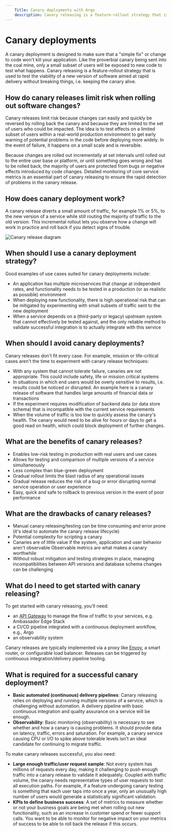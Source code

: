 ```yaml
---
    Title: Canary deployments with Argo
    description: Canary releasing is a feature-rollout strategy that is used to test the viability of a new version of software aimed at rapid delivery without breaking things
---
```


# Canary deployments

A canary deployment is designed to make sure that a "simple fix" or change to code won't kill your application. Like the proverbial canary being sent into the coal mine, only a small subset of users will be exposed to new code to test what happens. Canary releasing is a feature-rollout strategy that is used to test the viability of a new version of software aimed at rapid delivery without breaking things, i.e. keeping the canary alive.

## How do canary releases limit risk when rolling out software changes?

Canary releases limit risk because changes can easily and quickly be reversed by rolling back the canary and because they are limited to the set of users who could be impacted. The idea is to test effects on a limited subset of users within a real-world production environment to get early warning of potential problems in the code before deploying more widely. In the event of failure, it happens on a small scale and is reversible. 

Because changes are rolled out incrementally at set intervals until rolled out to the entire user base or platform, or until something goes wrong and has to be rolled back, the majority of users are protected from bugs or negative effects introduced by code changes. Detailed monitoring of core service metrics is an essential part of canary releasing to ensure the rapid detection of problems in the canary release.

## How does canary deployment work?

A canary release diverts a small amount of traffic, for example 1% or 5%, to the new version of a service while still routing the majority of traffic to the old version. This incremental rollout lets you observe how a change will work in practice and roll back if you detect signs of trouble. 

![Canary release diagram](../images/canary.png)

## When should I use a canary deployment strategy?

Good examples of use cases suited for canary deployments include:

*   An application has multiple microservices that change at independent rates, and functionality needs to be tested in a production (or as realistic as possible) environment 
*   When deploying new functionality, there is high operational risk that can be mitigated by experimenting with small subsets of traffic sent to the new deployment
*   When a service depends on a (third-party or legacy) upstream system that cannot effectively be tested against, and the only reliable method to validate successful integration is to actually integrate with this service

## When should I avoid canary deployments?

Canary releases don't fit every case. For example, mission or life-critical cases aren't the time to experiment with canary release techniques:

*   With any system that cannot tolerate failure, canaries are not appropriate. This could include safety, life or mission critical systems
*   In situations in which end users would be overly sensitive to results, i.e. results could be noticed or disrupted. An example here is a canary release of software that handles large amounts of financial data or transactions
*   If the experiment requires modification of backend data (or data store schema) that is incompatible with the current service requirements
*   When the volume of traffic is too low to quickly assess the canary's health. The canary would need to be alive for hours or days to get a good read on health, which could block deployment of further changes.

## What are the benefits of canary releases?

*   Enables low-risk testing in production with real users and use cases 
*   Allows for testing and comparison of multiple versions of a service simultaneously 
*   Less complex than blue-green deployment 
*   Gradual rollout limits the blast radius of any operational issues
*   Gradual release reduces the risk of a bug or error disrupting normal service operation or user experience
*   Easy, quick and safe to rollback to previous version in the event of poor performance

## What are the drawbacks of canary releases?

*   Manual canary releasing/testing can be time consuming and error prone (it's ideal to automate the canary release lifecycle)
*   Potential complexity for scripting a canary
*   Canaries are of little value if the system, application and user behavior aren't observable Observable metrics are what makes a canary worthwhile
*   Without robust mitigation and testing strategies in place, managing incompatibilities between API versions and database schema changes can be challenging

## What do I need to get started with canary releasing?

To get started with canary releasing, you'll need:

*   an [API Gateway](/docs/edge-stack/1.13/topics/install/install-ambassador-oss/) to manage the flow of traffic to your services, e.g. Ambassador Edge Stack
*   a CI/CD pipeline integrated with a continuous deployment workflow, e.g., Argo
*   an observability system

Canary releases are typically implemented via a proxy like [Envoy](https://www.envoyproxy.io/), a smart router, or configurable load balancer. Releases can be triggered by continuous integration/delivery pipeline tooling. 

## What is required for a successful canary deployment?

*   **Basic automated (continuous) delivery pipelines**: Canary releasing relies on deploying and running multiple versions of a service, which is challenging without automation. A delivery pipeline with basic continuous integration and quality assurance on a service will be enough.
*   **Observability**: Basic monitoring (observability) is necessary to see whether and how a canary is causing problems. It should provide data on latency, traffic, errors and saturation. For example, a canary service causing CPU or I/O to spike above tolerable levels isn't an ideal candidate for continuing to migrate traffic. 

To make canary releases successful, you also need: 

*   **Large enough traffic/user request sample**: Not every system has millions of requests every day, making it challenging to push enough traffic into a canary release to validate it adequately. Coupled with traffic volume, the canary needs representative types of user requests to test all execution paths. For example, if a feature undergoing canary testing is something that each user taps into once a year, only an unusually high number of users would generate a statistically significant validation. 
*   **KPIs to define business success**: A set of metrics to measure whether or not your business goals are being met when rolling out new functionality, such as an increase in customer spend or fewer support calls. You want to be able to monitor for negative impact on your metrics of success to be able to roll back the release if this occurs.
